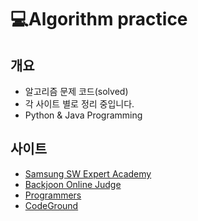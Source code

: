 # 💻Algorithm practice

## 개요

- 알고리즘 문제 코드(solved)
- 각 사이트 별로 정리 중입니다.
- Python & Java Programming



## 사이트

- [Samsung SW Expert Academy](https://swexpertacademy.com/main/main.do)
- [Backjoon Online Judge](https://www.acmicpc.net/)
- [Programmers](https://programmers.co.kr/)
- [CodeGround](https://www.codeground.org/practice)

